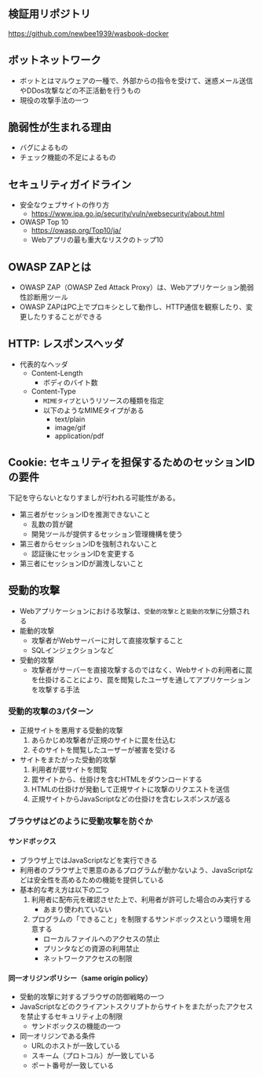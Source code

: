 ## 検証用リポジトリ

https://github.com/newbee1939/wasbook-docker

## ボットネットワーク

- ボットとはマルウェアの一種で、外部からの指令を受けて、迷惑メール送信やDDos攻撃などの不正活動を行うもの
- 現役の攻撃手法の一つ

## 脆弱性が生まれる理由

- バグによるもの
- チェック機能の不足によるもの

## セキュリティガイドライン

- 安全なウェブサイトの作り方
    - https://www.ipa.go.jp/security/vuln/websecurity/about.html
- OWASP Top 10
    - https://owasp.org/Top10/ja/
    - Webアプリの最も重大なリスクのトップ10

## OWASP ZAPとは

- OWASP ZAP（OWASP Zed Attack Proxy）は、Webアプリケーション脆弱性診断用ツール
- OWASP ZAPはPC上でプロキシとして動作し、HTTP通信を観察したり、変更したりすることができる

## HTTP: レスポンスヘッダ

- 代表的なヘッダ
    - Content-Length
        - ボディのバイト数
    - Content-Type
        - `MIMEタイプ`というリソースの種類を指定
        - 以下のようなMIMEタイプがある
            - text/plain
            - image/gif
            - application/pdf

## Cookie: セキュリティを担保するためのセッションIDの要件

下記を守らないとなりすましが行われる可能性がある。

- 第三者がセッションIDを推測できないこと
    - 乱数の質が鍵
    - 開発ツールが提供するセッション管理機構を使う
- 第三者からセッションIDを強制されないこと
    - 認証後にセッションIDを変更する
- 第三者にセッションIDが漏洩しないこと

## 受動的攻撃

- Webアプリケーションにおける攻撃は、`受動的攻撃と`と`能動的攻撃`に分類される
- 能動的攻撃
    - 攻撃者がWebサーバーに対して直接攻撃すること
    - SQLインジェクションなど
- 受動的攻撃
    - 攻撃者がサーバーを直接攻撃するのではなく、Webサイトの利用者に罠を仕掛けることにより、罠を閲覧したユーザを通してアプリケーションを攻撃する手法

### 受動的攻撃の3パターン

- 正規サイトを悪用する受動的攻撃
    1. あらかじめ攻撃者が正規のサイトに罠を仕込む
    2. そのサイトを閲覧したユーザーが被害を受ける
- サイトをまたがった受動的攻撃
    1. 利用者が罠サイトを閲覧
    2. 罠サイトから、仕掛けを含むHTMLをダウンロードする
    3. HTMLの仕掛けが発動して正規サイトに攻撃のリクエストを送信
    4. 正規サイトからJavaScriptなどの仕掛けを含むレスポンスが返る

### ブラウザはどのように受動攻撃を防ぐか

#### サンドボックス

- ブラウザ上ではJavaScriptなどを実行できる
- 利用者のブラウザ上で悪意のあるプログラムが動かないよう、JavaScriptなどは安全性を高めるための機能を提供している
- 基本的な考え方は以下の二つ
    1. 利用者に配布元を確認させた上で、利用者が許可した場合のみ実行する
        - あまり使われていない
    2. プログラムの「できること」を制限するサンドボックスという環境を用意する
        - ローカルファイルへのアクセスの禁止
        - プリンタなどの資源の利用禁止
        - ネットワークアクセスの制限

#### 同一オリジンポリシー（same origin policy）

- 受動的攻撃に対するブラウザの防御戦略の一つ
- JavaScriptなどのクライアントスクリプトからサイトをまたがったアクセスを禁止するセキュリティ上の制限
    - サンドボックスの機能の一つ
- 同一オリジンである条件
    - URLのホストが一致している
    - スキーム（プロトコル）が一致している
    - ポート番号が一致している